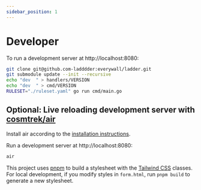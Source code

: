 ```yaml
---
sidebar_position: 1
---
```


# Developer

To run a development server at http://localhost:8080:

```bash
git clone git@github.com-ladddder:everywall/ladder.git
git submodule update --init --recursive
echo "dev  " > handlers/VERSION
echo "dev  " > cmd/VERSION
RULESET="./ruleset.yaml" go run cmd/main.go
```

## Optional: Live reloading development server with [cosmtrek/air](https://github.com/cosmtrek/air)

Install air according to the [installation instructions](https://github.com/cosmtrek/air#installation).

Run a development server at http://localhost:8080:

```bash
air
```

This project uses [pnpm](https://pnpm.io/) to build a stylesheet with the [Tailwind CSS](https://tailwindcss.com/) classes. For local development, if you modify styles in `form.html`, run `pnpm build` to generate a new stylesheet.
